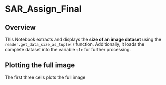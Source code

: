# SAR_Assign_Final


## **Overview**
This Notebook extracts and displays the **size of an image dataset** using the `reader.get_data_size_as_tuple()` function. Additionally, it loads the complete dataset into the variable `slc` for further processing.

## Plotting the full image
The first three cells plots the full image



